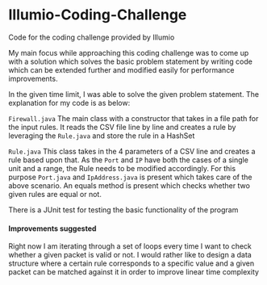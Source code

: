 # Illumio-Coding-Challenge
Code for the coding challenge provided by Illumio

My main focus while approaching this coding challenge was to come up with a solution which solves the basic problem statement
by writing code which can be extended further and modified easily for performance improvements.

In the given time limit, I was able to solve the given problem statement. The explanation for my code is as below:

```Firewall.java``` The main class with a constructor that takes in a file path for the input rules. It reads the CSV file
line by line and creates a rule by leveraging the ```Rule.java``` and store the rule in a HashSet

```Rule.java``` This class takes in the 4 parameters of a CSV line and creates a rule based upon that. As the ```Port``` and
```IP``` have both the cases of a single unit and a range, the Rule needs to be modified accordingly. For this purpose ```Port.java```
and ```IpAddress.java``` is present which takes care of the above scenario. An equals method is present which checks whether two 
given rules are equal or not.

There is a JUnit test for testing the basic functionality of the program

#### Improvements suggested
Right now I am iterating through a set of loops every time I want to check whether a given packet is valid or not. I would rather 
like to design a data structure where a certain rule corresponds to a specific value and a given packet can be matched against it in 
order to improve linear time complexity 